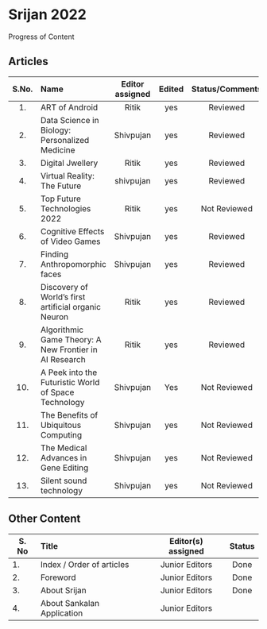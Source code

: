 # Srijan 2022

Progress of Content

## Articles

S.No.   |         Name            | Editor assigned   | Edited | Status/Comments   | Conclusion
:------:|:----------------------- |:-----------------:|:------:|:-----------------:|:------------:
|1. | ART of Android  | Ritik | yes | Reviewed | No |
|2. | Data Science in Biology: Personalized Medicine | Shivpujan | yes  | Reviewed | No |
|3. | Digital Jwellery | Ritik | yes | Reviewed | No |
|4. | Virtual Reality: The Future | shivpujan | yes | Reviewed | No |
|5. | Top Future Technologies 2022 | Ritik | yes | Not Reviewed | No  |
|6. | Cognitive Effects of Video Games | Shivpujan | yes | Reviewed | No |
|7. | Finding Anthropomorphic faces | Shivpujan | yes | Reviewed | No |
|8. | Discovery of World’s first artificial organic Neuron | Ritik | yes | Reviewed | No |
|9. | Algorithmic Game Theory: A New Frontier in AI Research | Ritik | yes | Reviewed | No |
|10. | A Peek into the Futuristic World of Space Technology | Shivpujan | Yes | Not Reviewed | No |
|11. | The Benefits of Ubiquitous Computing | Shivpujan | yes | Not Reviewed | No |
|12. | The Medical Advances in Gene Editing | Shivpujan | yes | Not Reviewed | No |
|13. | Silent sound technology  | Shivpujan | yes | Not Reviewed | No |

## Other Content

S. No | Title |Editor(s) assigned |Status |
------|:------|:-----------------:|:------:
|1. | Index / Order of articles | Junior Editors | Done |
|2. | Foreword | Junior Editors | Done |
|3. | About Srijan | Junior Editors | Done |
|4. | About Sankalan Application | Junior Editors | |
